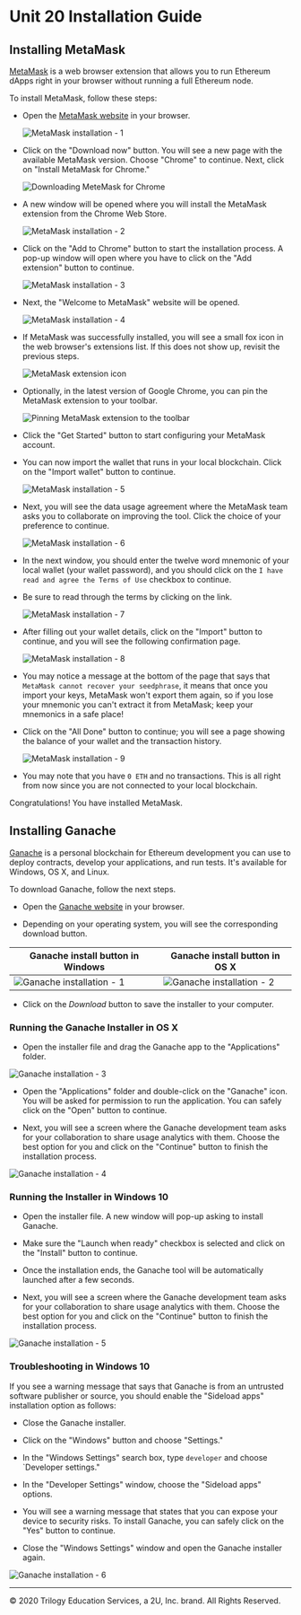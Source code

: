# Unit 20 Installation Guide

## Installing MetaMask

[MetaMask](https://metamask.io/) is a web browser extension that allows you to run Ethereum dApps right in your browser without running a full Ethereum node.

To install MetaMask, follow these steps:

* Open the [MetaMask website](https://metamask.io/) in your browser.

  ![MetaMask installation - 1](Images/metamask-1.png)

* Click on the "Download now" button. You will see a new page with the available MetaMask version. Choose "Chrome" to continue. Next, click on "Install MetaMask for Chrome."

  ![Downloading MeteMask for Chrome](Images/metamask-for-chrome.gif)

* A new window will be opened where you will install the MetaMask extension from the Chrome Web Store.

  ![MetaMask installation - 2](Images/metamask-2.png)

* Click on the "Add to Chrome" button to start the installation process. A pop-up window will open where you have to click on the "Add extension" button to continue.

   ![MetaMask installation - 3](Images/metamask-3.png)

* Next, the "Welcome to MetaMask" website will be opened.

   ![MetaMask installation - 4](Images/metamask-4.png)

* If MetaMask was successfully installed, you will see a small fox icon in the web browser's extensions list. If this does not show up, revisit the previous steps.

  ![MetaMask extension icon](Images/metamask-extension-icon.png)

* Optionally, in the latest version of Google Chrome, you can pin the MetaMask extension to your toolbar.

  ![Pinning MetaMask extension to the toolbar](Images/metamask-pinning-extension.gif)

* Click the "Get Started" button to start configuring your MetaMask account.

* You can now import the wallet that runs in your local blockchain. Click on the "Import wallet" button to continue.

   ![MetaMask installation - 5](Images/metamask-5.png)

* Next, you will see the data usage agreement where the MetaMask team asks you to collaborate on improving the tool. Click the choice of your preference to continue.

   ![MetaMask installation - 6](Images/metamask-6.png)

* In the next window, you should enter the twelve word mnemonic of your local wallet (your wallet password), and you should click on the `I have read and agree the Terms of Use` checkbox to continue.

* Be sure to read through the terms by clicking on the link.

   ![MetaMask installation - 7](Images/metamask-7.png)

* After filling out your wallet details, click on the "Import" button to continue, and you will see the following confirmation page.

  ![MetaMask installation - 8](Images/metamask-8.png)

* You may notice a message at the bottom of the page that says that `MetaMask cannot recover your seedphrase`, it means that once you import your keys, MetaMask won't export them again, so if you lose your mnemonic you can't extract it from MetaMask; keep your mnemonics in a safe place!

* Click on the "All Done" button to continue; you will see a page showing the balance of your wallet and the transaction history.

  ![MetaMask installation - 9](Images/metamask-9.png)

* You may note that you have `0 ETH` and no transactions. This is all right from now since you are not connected to your local blockchain.

Congratulations! You have installed MetaMask.

## Installing Ganache

[Ganache](https://www.trufflesuite.com/ganache) is a personal blockchain for Ethereum development you can use to deploy contracts, develop your applications, and run tests. It's available for Windows, OS X, and Linux.

To download Ganache, follow the next steps.

* Open the [Ganache website](https://www.trufflesuite.com/ganache) in your browser.

* Depending on your operating system, you will see the corresponding download button.

 | Ganache install button in Windows | Ganache install button in OS X |
 | ------------------------------------------------- | ------------------------------------------------- |
 | ![Ganache installation - 1](Images/ganache-1.png) | ![Ganache installation - 2](Images/ganache-2.png) |

* Click on the _Download_ button to save the installer to your computer.

### Running the Ganache Installer in OS X

* Open the installer file and drag the Ganache app to the "Applications" folder.

 ![Ganache installation - 3](Images/ganache-3.gif)

* Open the "Applications" folder and double-click on the "Ganache" icon. You will be asked for permission to run the application. You can safely click on the "Open" button to continue.

* Next, you will see a screen where the Ganache development team asks for your collaboration to share usage analytics with them. Choose the best option for you and click on the "Continue" button to finish the installation process.

 ![Ganache installation - 4](Images/ganache-4.gif)

### Running the Installer in Windows 10

* Open the installer file. A new window will pop-up asking to install Ganache.

* Make sure the "Launch when ready" checkbox is selected and click on the "Install" button to continue.

* Once the installation ends, the Ganache tool will be automatically launched after a few seconds.

* Next, you will see a screen where the Ganache development team asks for your collaboration to share usage analytics with them. Choose the best option for you and click on the "Continue" button to finish the installation process.

 ![Ganache installation - 5](Images/ganache-5.gif)

### Troubleshooting in Windows 10

If you see a warning message that says that Ganache is from an untrusted software publisher or source, you should enable the "Sideload apps" installation option as follows:

* Close the Ganache installer.

* Click on the "Windows" button and choose "Settings."

* In the "Windows Settings" search box, type `developer` and choose `Developer settings."

* In the "Developer Settings" window, choose the "Sideload apps" options.

* You will see a warning message that states that you can expose your device to security risks. To install Ganache, you can safely click on the "Yes" button to continue.

* Close the "Windows Settings" window and open the Ganache installer again.

![Ganache installation - 6](Images/ganache-6.gif)

---
© 2020 Trilogy Education Services, a 2U, Inc. brand. All Rights Reserved.
